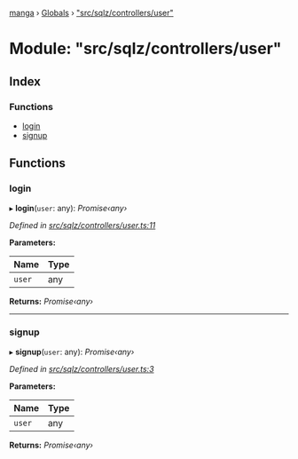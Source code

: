 [manga](../README.md) › [Globals](../globals.md) › ["src/sqlz/controllers/user"](_src_sqlz_controllers_user_.md)

# Module: "src/sqlz/controllers/user"

## Index

### Functions

* [login](_src_sqlz_controllers_user_.md#login)
* [signup](_src_sqlz_controllers_user_.md#signup)

## Functions

###  login

▸ **login**(`user`: any): *Promise‹any›*

*Defined in [src/sqlz/controllers/user.ts:11](https://github.com/tushar1210/manga-node/blob/6d10892/src/sqlz/controllers/user.ts#L11)*

**Parameters:**

Name | Type |
------ | ------ |
`user` | any |

**Returns:** *Promise‹any›*

___

###  signup

▸ **signup**(`user`: any): *Promise‹any›*

*Defined in [src/sqlz/controllers/user.ts:3](https://github.com/tushar1210/manga-node/blob/6d10892/src/sqlz/controllers/user.ts#L3)*

**Parameters:**

Name | Type |
------ | ------ |
`user` | any |

**Returns:** *Promise‹any›*
